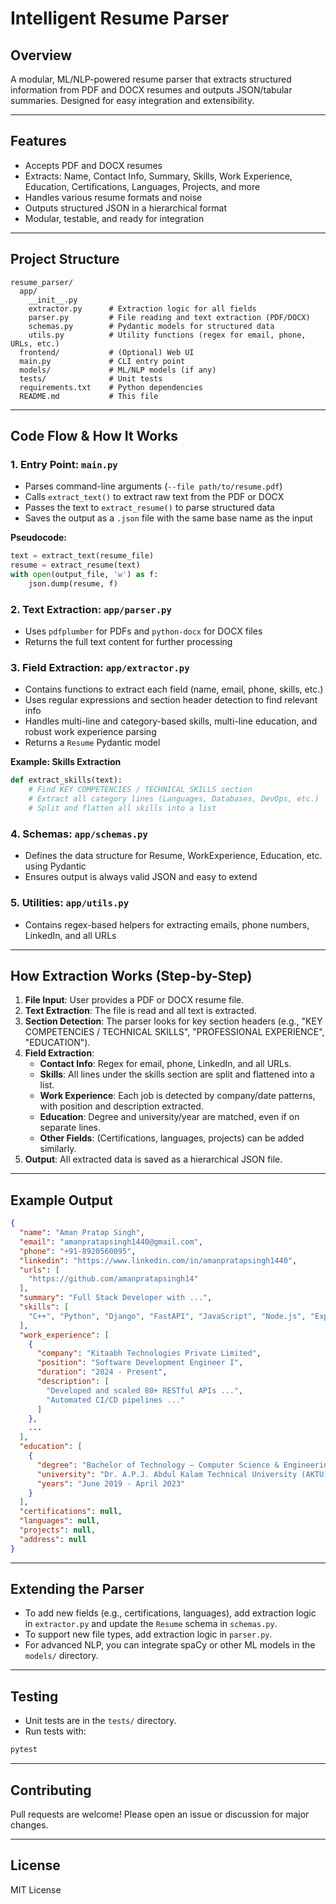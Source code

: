 # Intelligent Resume Parser

## Overview
A modular, ML/NLP-powered resume parser that extracts structured information from PDF and DOCX resumes and outputs JSON/tabular summaries. Designed for easy integration and extensibility.

---

## Features
- Accepts PDF and DOCX resumes
- Extracts: Name, Contact Info, Summary, Skills, Work Experience, Education, Certifications, Languages, Projects, and more
- Handles various resume formats and noise
- Outputs structured JSON in a hierarchical format
- Modular, testable, and ready for integration

---

## Project Structure
```
resume_parser/
  app/
    __init__.py
    extractor.py      # Extraction logic for all fields
    parser.py         # File reading and text extraction (PDF/DOCX)
    schemas.py        # Pydantic models for structured data
    utils.py          # Utility functions (regex for email, phone, URLs, etc.)
  frontend/           # (Optional) Web UI
  main.py             # CLI entry point
  models/             # ML/NLP models (if any)
  tests/              # Unit tests
  requirements.txt    # Python dependencies
  README.md           # This file
```

---

## Code Flow & How It Works

### 1. **Entry Point: `main.py`**
- Parses command-line arguments (`--file path/to/resume.pdf`)
- Calls `extract_text()` to extract raw text from the PDF or DOCX
- Passes the text to `extract_resume()` to parse structured data
- Saves the output as a `.json` file with the same base name as the input

**Pseudocode:**
```python
text = extract_text(resume_file)
resume = extract_resume(text)
with open(output_file, 'w') as f:
    json.dump(resume, f)
```

### 2. **Text Extraction: `app/parser.py`**
- Uses `pdfplumber` for PDFs and `python-docx` for DOCX files
- Returns the full text content for further processing

### 3. **Field Extraction: `app/extractor.py`**
- Contains functions to extract each field (name, email, phone, skills, etc.)
- Uses regular expressions and section header detection to find relevant info
- Handles multi-line and category-based skills, multi-line education, and robust work experience parsing
- Returns a `Resume` Pydantic model

**Example: Skills Extraction**
```python
def extract_skills(text):
    # Find KEY COMPETENCIES / TECHNICAL SKILLS section
    # Extract all category lines (Languages, Databases, DevOps, etc.)
    # Split and flatten all skills into a list
```

### 4. **Schemas: `app/schemas.py`**
- Defines the data structure for Resume, WorkExperience, Education, etc. using Pydantic
- Ensures output is always valid JSON and easy to extend

### 5. **Utilities: `app/utils.py`**
- Contains regex-based helpers for extracting emails, phone numbers, LinkedIn, and all URLs

---

## How Extraction Works (Step-by-Step)

1. **File Input**: User provides a PDF or DOCX resume file.
2. **Text Extraction**: The file is read and all text is extracted.
3. **Section Detection**: The parser looks for key section headers (e.g., "KEY COMPETENCIES / TECHNICAL SKILLS", "PROFESSIONAL EXPERIENCE", "EDUCATION").
4. **Field Extraction**:
    - **Contact Info**: Regex for email, phone, LinkedIn, and all URLs.
    - **Skills**: All lines under the skills section are split and flattened into a list.
    - **Work Experience**: Each job is detected by company/date patterns, with position and description extracted.
    - **Education**: Degree and university/year are matched, even if on separate lines.
    - **Other Fields**: (Certifications, languages, projects) can be added similarly.
5. **Output**: All extracted data is saved as a hierarchical JSON file.

---

## Example Output
```json
{
  "name": "Aman Pratap Singh",
  "email": "amanpratapsingh1440@gmail.com",
  "phone": "+91-8920560095",
  "linkedin": "https://www.linkedin.com/in/amanpratapsingh1440",
  "urls": [
    "https://github.com/amanpratapsingh14"
  ],
  "summary": "Full Stack Developer with ...",
  "skills": [
    "C++", "Python", "Django", "FastAPI", "JavaScript", "Node.js", "Express.js", "React.js", "Next.js", "PostgreSQL", "MSSQL", "MongoDB", "Redis", "Docker", "GitHub Actions", "CI/CD", "GCP", "AWS", "Shell Scripting", "Postman", "REST API Design", "Numpy", "Pandas", "DSA"
  ],
  "work_experience": [
    {
      "company": "Kitaabh Technologies Private Limited",
      "position": "Software Development Engineer I",
      "duration": "2024 - Present",
      "description": [
        "Developed and scaled 80+ RESTful APIs ...",
        "Automated CI/CD pipelines ..."
      ]
    },
    ...
  ],
  "education": [
    {
      "degree": "Bachelor of Technology – Computer Science & Engineering",
      "university": "Dr. A.P.J. Abdul Kalam Technical University (AKTU)",
      "years": "June 2019 - April 2023"
    }
  ],
  "certifications": null,
  "languages": null,
  "projects": null,
  "address": null
}
```

---

## Extending the Parser
- To add new fields (e.g., certifications, languages), add extraction logic in `extractor.py` and update the `Resume` schema in `schemas.py`.
- To support new file types, add extraction logic in `parser.py`.
- For advanced NLP, you can integrate spaCy or other ML models in the `models/` directory.

---

## Testing
- Unit tests are in the `tests/` directory.
- Run tests with:
```bash
pytest
```

---

## Contributing
Pull requests are welcome! Please open an issue or discussion for major changes.

---

## License
MIT License
